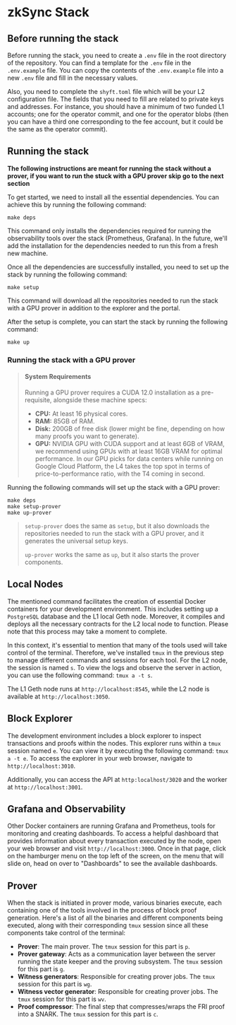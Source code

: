 # zkSync Stack

## Before running the stack

Before running the stack, you need to create a `.env` file in the root directory of the repository. You can find a template for the `.env` file in the `.env.example` file. You can copy the contents of the `.env.example` file into a new `.env` file and fill in the necessary values.

Also, you need to complete the `shyft.toml` file which will be your L2 configuration file. The fields that you need to fill are related to private keys and addresses. For instance, you should have a minimum of two funded L1 accounts; one for the operator commit, and one for the operator blobs (then you can have a third one corresponding to the fee account, but it could be the same as the operator commit).

## Running the stack

**The following instructions are meant for running the stack without a prover, if you want to run the stuck with a GPU prover skip go to the next section**

To get started, we need to install all the essential dependencies. You can achieve this by running the following command:

```
make deps
```

This command only installs the dependencies required for running the observability tools over the stack (Prometheus, Grafana). In the future, we'll add the installation for the dependencies needed to run this from a fresh new machine.

Once all the dependencies are successfully installed, you need to set up the stack by running the following command:

```
make setup
```

This command will download all the repositories needed to run the stack with a GPU prover in addition to the explorer and the portal.

After the setup is complete, you can start the stack by running the following command:

```
make up
```

### Running the stack with a GPU prover

> #### System Requirements
>
> Running a GPU prover requires a CUDA 12.0 installation as a pre-requisite, alongside these machine specs:
>
> - **CPU:** At least 16 physical cores.
> - **RAM:** 85GB of RAM.
> - **Disk:** 200GB of free disk (lower might be fine, depending on how many proofs you want to generate).
>- **GPU:** NVIDIA GPU with CUDA support and at least 6GB of VRAM, we recommend using GPUs with at least 16GB VRAM for optimal performance. In our GPU picks for data centers while running on Google Cloud Platform, the L4 takes the top spot in terms of price-to-performance ratio, with the T4 coming in second.

Running the following commands will set up the stack with a GPU prover:

```
make deps
make setup-prover
make up-prover
```

> `setup-prover` does the same as `setup`, but it also downloads the repositories needed to run the stack with a GPU prover, and it generates the universal setup keys.
>
> `up-prover` works the same as `up`, but it also starts the prover components.

## Local Nodes

The mentioned command facilitates the creation of essential Docker containers for your development environment. This includes setting up a `PostgreSQL` database and the L1 local Geth node. Moreover, it compiles and deploys all the necessary contracts for the L2 local node to function. Please note that this process may take a moment to complete.

In this context, it's essential to mention that many of the tools used will take control of the terminal. Therefore, we've installed `tmux` in the previous step to manage different commands and sessions for each tool. For the L2 node, the session is named `s`. To view the logs and observe the server in action, you can use the following command: `tmux a -t s`.

The L1 Geth node runs at `http://localhost:8545`, while the L2 node is available at `http://localhost:3050`.

## Block Explorer

The development environment includes a block explorer to inspect transactions and proofs within the nodes. This explorer runs within a `tmux` session named `e`. You can view it by executing the following command: `tmux a -t e`. To access the explorer in your web browser, navigate to `http://localhost:3010`.

Additionally, you can access the API at `http:localhost/3020` and the worker at `http://localhost:3001`.

## Grafana and Observability

Other Docker containers are running Grafana and Prometheus, tools for monitoring and creating dashboards. To access a helpful dashboard that provides information about every transaction executed by the node, open your web browser and visit `http://localhost:3000`. Once in that page, click on the hamburger menu on the top left of the screen, on the menu that will slide on, head on over to "Dashboards" to see the available dashboards.

## Prover

When the stack is initiated in prover mode, various binaries execute, each containing one of the tools involved in the process of block proof generation. Here's a list of all the binaries and different components being executed, along with their corresponding `tmux` session since all these components take control of the terminal:

- **Prover**: The main prover. The `tmux` session for this part is `p`.
- **Prover gateway**: Acts as a communication layer between the server running the state keeper and the proving subsystem. The `tmux` session for this part is `g`.
- **Witness generators**: Responsible for creating prover jobs. The `tmux` session for this part is `wg`.
- **Witness vector generator**: Responsible for creating prover jobs. The `tmux` session for this part is `wv`.
- **Proof compressor**: The final step that compresses/wraps the FRI proof into a SNARK. The `tmux` session for this part is `c`.
